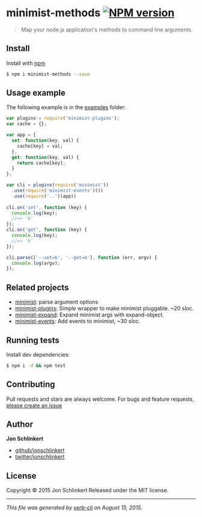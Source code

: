 # minimist-methods [![NPM version](https://badge.fury.io/js/minimist-methods.svg)](http://badge.fury.io/js/minimist-methods)

> Map your node.js application's methods to command line arguments.

## Install

Install with [npm](https://www.npmjs.com/)

```sh
$ npm i minimist-methods --save
```

## Usage example

The following example is in the [examples](./examples/namespaces.js) folder:

```js
var plugins = require('minimist-plugins');
var cache = {};

var app = {
  set: function(key, val) {
    cache[key] = val;
  },
  get: function(key, val) {
    return cache[key];
  }
};

var cli = plugins(require('minimist'))
  .use(require('minimist-events')())
  .use(require('..')(app))
  
cli.on('set', function (key) {
  console.log(key);
  //=> 'b'
});
cli.on('get', function (key) {
  console.log(key);
  //=> 'b'
});

cli.parse(['--set=b', '--get=b'], function (err, argv) {
  console.log(argv);
});
```

## Related projects

* [minimist](https://github.com/substack/minimist): parse argument options
* [minimist-plugins](https://github.com/jonschlinkert/minimist-plugins): Simple wrapper to make minimist pluggable. ~20 sloc.
* [minimist-expand](https://github.com/jonschlinkert/minimist-expand): Expand minimist args with expand-object.
* [minimist-events](https://github.com/jonschlinkert/minimist-events): Add events to minimist, ~30 sloc.

## Running tests

Install dev dependencies:

```sh
$ npm i -d && npm test
```

## Contributing

Pull requests and stars are always welcome. For bugs and feature requests, [please create an issue](https://github.com/jonschlinkert/minimist-methods/issues/new)

## Author

**Jon Schlinkert**

+ [github/jonschlinkert](https://github.com/jonschlinkert)
+ [twitter/jonschlinkert](http://twitter.com/jonschlinkert)

## License

Copyright © 2015 Jon Schlinkert
Released under the MIT license.

***

_This file was generated by [verb-cli](https://github.com/assemble/verb-cli) on August 15, 2015._